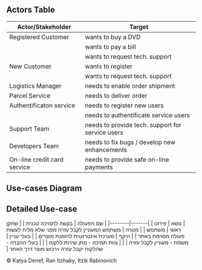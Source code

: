 ## Actors Table

| Actor/Stakeholder | Target |
|-------|--------|
| Registered Customer | wants to buy a DVD |
|       | wants to pay a bill |
|       | wants to request tech. support |
| New Customer | wants to register |
|       | wants to request tech. support |
| Logistics Manager | needs to enable order shipment |
| Parcel Service | needs to deliver order |
| Authentificaton service | needs to register new users |
|       | needs to authentificate service users |
| Support Team | needs to provide tech. support for service users |
| Developers Team | needs to fix bugs / develop new enhancements |
| On-line credit card service | needs to provide safe on-line payments |

## Use-cases Diagram


## Detailed Use-case

&#x202b;| נושא | פירוט |
&#x202b;|-------|--------|
&#x202b;| שם הפעולה | בקשה לתמיכה טכנית |
&#x202b;| שחקן ראשי | משתמש  |
&#x202b;| מטרה | משתמש המעוניין לקבל עזרה מפני שלא מליח לעשות פעולה מסוימת באתר |
&#x202b;| היקף | מערכת אינטרנטית להזמנת מוצרים |
&#x202b;| בעלי עניין | משמת - מעוניין לקבל עזרה |
&#x202b;|       | צוות תמיכה - מתן שירות ללקוח |
&#x202b;|       | בעלי החברה - שהלקוח יקבל עזרה וירכוש מוצר דרך האתר |


&copy; Katya Denef, Ran Itzhaky, Itzik Rabinovich
